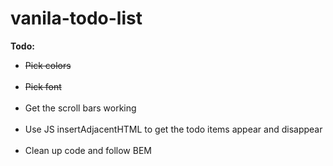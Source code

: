 # vanila-todo-list

<strong>Todo:</strong>
<ul>
<li><del>Pick colors</del></li><br />
<li><del>Pick font</del></li><br />
<li>Get the scroll bars working</li><br />
<li>Use JS insertAdjacentHTML to get the todo items appear and disappear</li><br />
<li>Clean up code and follow BEM</li>
</ul>
